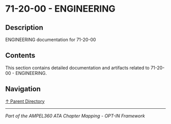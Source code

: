 # 71-20-00 - ENGINEERING

## Description

ENGINEERING documentation for 71-20-00

## Contents

This section contains detailed documentation and artifacts related to 71-20-00 - ENGINEERING.

## Navigation

[↑ Parent Directory](../README.md)

---

*Part of the AMPEL360 ATA Chapter Mapping - OPT-IN Framework*
